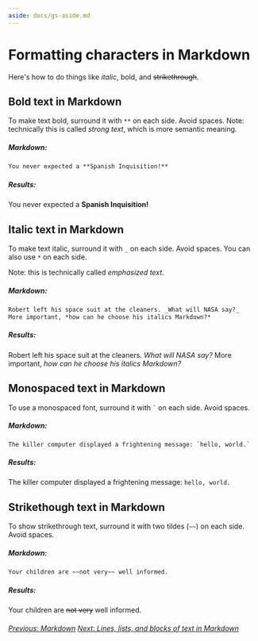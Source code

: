 ```yaml
---
aside: docs/gs-aside.md
---
```


# Formatting characters in Markdown 

Here's how to do things like *italic*, bold, and ~~strikethrough~~.

## Bold text in Markdown

To make text bold, surround it with `**` on each side. Avoid spaces.
Note: technically this is called *strong text*, which is
more semantic meaning.

##### Markdown:

```markdown
You never expected a **Spanish Inquisition!**
```

##### Results:

You never expected a **Spanish Inquisition!**

## Italic text in Markdown

To make text italic, surround it with `_` on each side. Avoid spaces.
You can also use `*` on each side.

Note: this is technically called *emphasized text*. 

##### Markdown:

```markdown
Robert left his space suit at the cleaners. _What will NASA say?_
More important, *how can he choose his italics Markdown?*
```

##### Results:

Robert left his space suit at the cleaners. _What will NASA say?_
More important, *how can he choose his italics Markdown?*

## Monospaced text in Markdown

To use a monospaced font, surround it with `` ` `` on each side. Avoid spaces.

##### Markdown:

```
The killer computer displayed a frightening message: `hello, world.`
```

##### Results:

The killer computer displayed a frightening message: `hello, world.`

## Strikethough text in Markdown

To show strikethrough text, surround it with two tildes (`~~`) on each side. Avoid spaces.

##### Markdown:

```markdown
Your children are ~~not very~~ well informed.
```

##### Results:

Your children are ~~not very~~ well informed.

###### [Previous: Markdown](markdown.html) [Next: Lines, lists, and blocks of text in Markdown](md-lines-lists-blocks.html)
